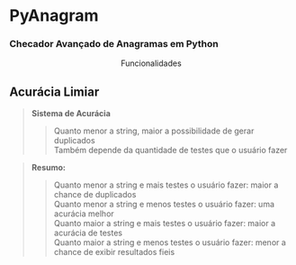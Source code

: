 # PyAnagram
### Checador Avançado de Anagramas em Python

<p align=center> Funcionalidades </p>

## Acurácia Limiar
> **Sistema de Acurácia** <br>
>> Quanto menor a string, maior a possibilidade de gerar duplicados <br>
>> Também depende da quantidade de testes que o usuário fazer <br>

> **Resumo:**  <br>
>> Quanto menor a string e mais testes o usuário fazer: maior a chance de duplicados <br>
>> Quanto menor a string e menos testes o usuário fazer: uma acurácia melhor <br>
>> Quanto maior a string e mais testes o usuário fazer: maior a acurácia de testes <br>
>> Quanto maior a string e menos testes o usuário fazer: menor a chance de exibir resultados fieis <br>


